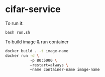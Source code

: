 # cifar-service
To run it:
```shell
bash run.sh
```
To build image & run container
```bash
docker build . -t image-name
docker run -d \ 
           -p 80:5000 \ 
           –restart=always \
           –name container-name image-name
```